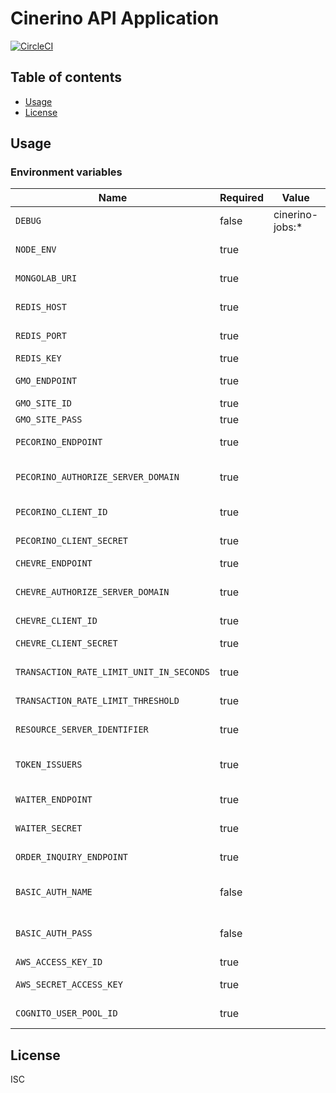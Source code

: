# Cinerino API Application

[![CircleCI](https://circleci.com/gh/cinerino/api.svg?style=svg)](https://circleci.com/gh/cinerino/api)

## Table of contents

* [Usage](#usage)
* [License](#license)

## Usage

### Environment variables

| Name                                     | Required | Value           | Purpose                            |
|------------------------------------------|----------|-----------------|------------------------------------|
| `DEBUG`                                  | false    | cinerino-jobs:* | Debug                              |
| `NODE_ENV`                               | true     |                 | Environment name                   |
| `MONGOLAB_URI`                           | true     |                 | MongoDB connection URI             |
| `REDIS_HOST`                             | true     |                 | Redis Cache host                   |
| `REDIS_PORT`                             | true     |                 | Redis Cache port                   |
| `REDIS_KEY`                              | true     |                 | Redis Cache key                    |
| `GMO_ENDPOINT`                           | true     |                 | GMO API endpoint                   |
| `GMO_SITE_ID`                            | true     |                 | GMO SiteID                         |
| `GMO_SITE_PASS`                          | true     |                 | GMO SitePass                       |
| `PECORINO_ENDPOINT`                      | true     |                 | Pecorino endpoint                  |
| `PECORINO_AUTHORIZE_SERVER_DOMAIN`       | true     |                 | Pecorino authorize server domain   |
| `PECORINO_CLIENT_ID`                     | true     |                 | Pecorino client id                 |
| `PECORINO_CLIENT_SECRET`                 | true     |                 | Pecorino client secret             |
| `CHEVRE_ENDPOINT`                        | true     |                 | Chevre endpoint                    |
| `CHEVRE_AUTHORIZE_SERVER_DOMAIN`         | true     |                 | Chevre authorize server domain     |
| `CHEVRE_CLIENT_ID`                       | true     |                 | Chevre client id                   |
| `CHEVRE_CLIENT_SECRET`                   | true     |                 | Chevre client secret               |
| `TRANSACTION_RATE_LIMIT_UNIT_IN_SECONDS` | true     |                 | Transaction rate limit unit        |
| `TRANSACTION_RATE_LIMIT_THRESHOLD`       | true     |                 | Transaction rate limit threshold   |
| `RESOURCE_SERVER_IDENTIFIER`             | true     |                 | Resource server identifier         |
| `TOKEN_ISSUERS`                          | true     |                 | Token issuers(Comma-separated)     |
| `WAITER_ENDPOINT`                        | true     |                 | WAITER endpoint                    |
| `WAITER_SECRET`                          | true     |                 | WAITER pasport token secret        |
| `ORDER_INQUIRY_ENDPOINT`                 | true     |                 | Order inquiry endpoint             |
| `BASIC_AUTH_NAME`                        | false    |                 | Basic authentication user name     |
| `BASIC_AUTH_PASS`                        | false    |                 | Basic authentication user password |
| `AWS_ACCESS_KEY_ID`                      | true     |                 | AWS access key                     |
| `AWS_SECRET_ACCESS_KEY`                  | true     |                 | AWS secret access key              |
| `COGNITO_USER_POOL_ID`                   | true     |                 | Cognito user pool ID               |

## License

ISC
